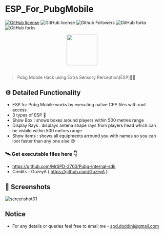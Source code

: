 # ESP_For_PubgMobile
[![GitHub license](https://img.shields.io/github/license/satyamurti/ESP_For_PubgMobile)](LICENSE)
![GitHub license](https://img.shields.io/github/issues/satyamurti/ESP_For_PubgMobile)
![Github Followers](https://img.shields.io/github/followers/Satyamurti?label=Follow&style=social)
![GitHub forks](https://img.shields.io/github/stars/satyamurti/ESP_For_PubgMobile?style=social)
![GitHub forks](https://img.shields.io/github/forks/satyamurti/ESP_For_PubgMobile?style=social)




<div align="center">
  <img width="100px" src="https://i.imgur.com/z1CgooH.jpg"/>
</div>
<br>

> Pubg Mobile Hack using Extra Sensory Perception(ESP)🐱‍💻


## ⚙️ Detailed Functionality
* ESP for Pubg Mobile works by executing native CPP files with root access 
* 3 types of ESP 🎉
* Show Box : shows boxes around players within 500 metres range
* Display Rays : displays antena shape rays from players head which can be visbile within 500 metres range 
* Show items : shows all equipments arround you with names so you can loot faster than any one else 😉 

### 🛰️ Get executable files here 👇

* https://github.com/MrSPD-2703/Pubg-internal-sdk
* Credits - GuzeyA ( https://github.com/GuzeyA )


## 📸 Screenshots
![screenshot01](https://i.imgur.com/MtHanly.jpg)






## Notice

- For any details or queries feel free to email me - spd.doddini@gmail.com
